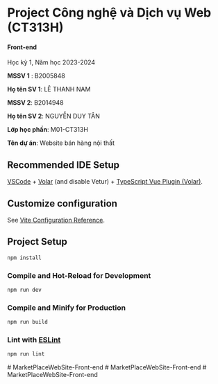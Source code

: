 # Project Công nghệ và Dịch vụ Web (CT313H)

#### Front-end

Học kỳ 1, Năm học 2023-2024

**MSSV 1** : B2005848

**Họ tên SV 1**: LÊ THANH NAM

**MSSV 2**: B2014948

**Họ tên SV 2**: NGUYỄN DUY TÂN

**Lớp học phần**: M01-CT313H

**Tên dự án**: Website bán hàng nội thất

## Recommended IDE Setup

[VSCode](https://code.visualstudio.com/) + [Volar](https://marketplace.visualstudio.com/items?itemName=Vue.volar) (and disable Vetur) + [TypeScript Vue Plugin (Volar)](https://marketplace.visualstudio.com/items?itemName=Vue.vscode-typescript-vue-plugin).

## Customize configuration

See [Vite Configuration Reference](https://vitejs.dev/config/).

## Project Setup

```sh
npm install
```

### Compile and Hot-Reload for Development

```sh
npm run dev
```

### Compile and Minify for Production

```sh
npm run build
```

### Lint with [ESLint](https://eslint.org/)

```sh
npm run lint
```
#   M a r k e t P l a c e W e b S i t e - F r o n t - e n d  
 #   M a r k e t P l a c e W e b S i t e - F r o n t - e n d  
 #   M a r k e t P l a c e W e b S i t e - F r o n t - e n d  
 